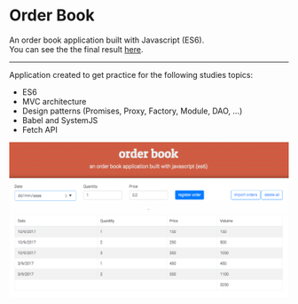 # Order Book

An order book application built with Javascript (ES6).  
You can see the the final result [here](https://cauequeiroz-orderbook.herokuapp.com/).

---

Application created to get practice for the following studies topics:
- ES6
- MVC architecture 
- Design patterns (Promises, Proxy, Factory, Module, DAO, ...)
- Babel and SystemJS
- Fetch API

![screenshot](screenshot.png)